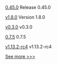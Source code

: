 
[0.45.0](https://github.com/hyperledger/aries-vcx/releases/tag/0.45.0) Release 0.45.0

[v1.8.0](https://github.com/hyperledger-labs/hlf-operator/releases/tag/v1.8.0) Version 1.8.0

[v0.3.0](https://github.com/hyperledger-labs/fabric-opssc/releases/tag/v0.3.0) v0.3.0

[0.7.5](https://github.com/hyperledger/aries-cloudagent-python/releases/tag/0.7.5) 0.7.5

[v1.13.2-rc4](https://github.com/hyperledger/indy-node/releases/tag/v1.13.2-rc4) v1.13.2-rc4


[See more >>>](https://start-here.hyperledger.org/releases)
